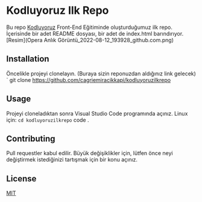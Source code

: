 # Kodluyoruz Ilk Repo

Bu repo [Kodluyoruz](https://www.kodluyoruz.org) Front-End Eğitiminde oluşturduğumuz ilk repo. İçerisinde bir adet README dosyası, bir adet de index.html barındırıyor.
[Resim](Opera Anlık Görüntü_2022-08-12_193928_github.com.png)

## Installation

Öncelikle projeyi clonelayın. (Buraya sizin reponuzdan aldığınız link gelecek)
` git clone https://github.com/cagriemiracikkapi/kodluyoruzilkrepo

## Usage

Projeyi cloneladıktan sonra Visual Studio Code programında açınız.
Linux için:
` cd kodluyoruzilkrepo
` code .

## Contributing

Pull requestler kabul edilir. Büyük değişiklikler için, lütfen önce neyi değiştirmek istediğinizi tartışmak için bir konu açınız.

## License

[MIT](https://choosealicense.com/licenses/mit/)
